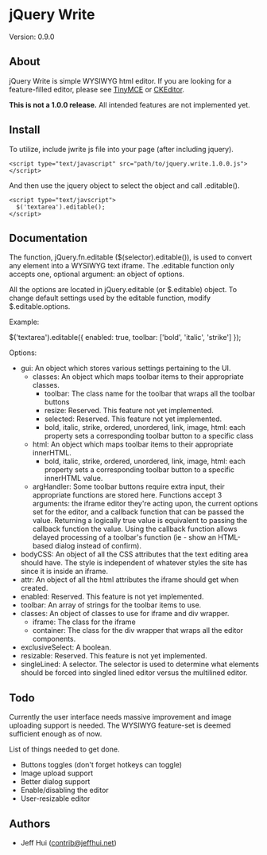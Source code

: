 jQuery Write
================
Version: 0.9.0

About
-----
jQuery Write is simple WYSIWYG html editor. If you are looking for a
feature-filled editor, please see [TinyMCE][tinymce] or [CKEditor][ckeditor].

**This is not a 1.0.0 release.** All intended features are not implemented yet.

Install
-----
To utilize, include jwrite js file into your page (after including jquery).

    <script type="text/javascript" src="path/to/jquery.write.1.0.0.js"></script>

And then use the jquery object to select the object and call .editable().

    <script type="text/javscript">
      $('textarea').editable();
    </script>

Documentation
-----
The function, jQuery.fn.editable ($(selector).editable()), is used to
convert any element into a WYSIWYG text iframe. The .editable function only
accepts one, optional argument: an object of options.

All the options are located in jQuery.editable (or $.editable) object.
To change default settings used by the editable function, modify
$.editable.options.

Example:

  $('textarea').editable({
    enabled: true,
    toolbar: ['bold', 'italic', 'strike']
  });

Options:

* gui: An object which stores various settings pertaining to the UI.
  * classes: An object which maps toolbar items to their appropriate classes.
     * toolbar: The class name for the toolbar that wraps all the toolbar buttons
     * resize: Reserved. This feature not yet implemented.
     * selected: Reserved. This feature not yet implemented.
     * bold, italic, strike, ordered, unordered, link, image, html: each property
       sets a corresponding toolbar button to a specific class
  * html: An object which maps toolbar items to their appropriate innerHTML.
     * bold, italic, strike, ordered, unordered, link, image, html: each property
       sets a corresponding toolbar button to a specific innerHTML value.
  * argHandler: Some toolbar buttons require extra input, their appropriate functions
    are stored here. Functions accept 3 arguments: the iframe editor they're acting
    upon, the current options set for the editor, and a callback function that can
    be passed the value. Returning a logically true value is equivalent to passing the
    callback function the value. Using the callback function allows delayed processing
    of a toolbar's function (ie - show an HTML-based dialog instead of confirm).
* bodyCSS: An object of all the CSS attributes that the text editing area should have.
  The style is independent of whatever styles the site has since it is inside an
  iframe.
* attr: An object of all the html attributes the iframe should get when created.
* enabled: Reserved. This feature is not yet implemented.
* toolbar: An array of strings for the toolbar items to use.
* classes: An object of classes to use for iframe and div wrapper.
  * iframe: The class for the iframe
  * container: The class for the div wrapper that wraps all the editor components.
* exclusiveSelect: A boolean.
* resizable: Reserved. This feature is not yet implemented.
* singleLined: A selector. The selector is used to determine what elements should be
  forced into singled lined editor versus the multilined editor.


Todo
-----
Currently the user interface needs massive improvement and image uploading support is needed.
The WYSIWYG feature-set is deemed sufficient enough as of now.

List of things needed to get done.

* Buttons toggles (don't forget hotkeys can toggle)
* Image upload support
* Better dialog support
* Enable/disabling the editor
* User-resizable editor

Authors
-----
* Jeff Hui (contrib@jeffhui.net)

  [tinymce]: http://tinymce.moxiecode.com/
  [ckeditor]: http://ckeditor.com/